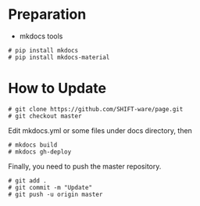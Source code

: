 # Preparation

* mkdocs tools

```
# pip install mkdocs
# pip install mkdocs-material 
```


# How to Update

```
# git clone https://github.com/SHIFT-ware/page.git
# git checkout master  
```

Edit mkdocs.yml or some files under docs directory, then 


```
# mkdocs build
# mkdocs gh-deploy
```

Finally, you need to push the master repository.

```
# git add .
# git commit -m "Update"
# git push -u origin master
```

